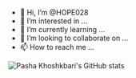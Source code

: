 - 👋 Hi, I’m @HOPE028
- 👀 I’m interested in ...
- 🌱 I’m currently learning ...
- 💞️ I’m looking to collaborate on ...
- 📫 How to reach me ...

<!---
HOPE028/HOPE028 is a ✨ special ✨ repository because its `README.md` (this file) appears on your GitHub profile.
You can click the Preview link to take a look at your changes.
--->


![Pasha Khoshkbari's GitHub stats](https://github-readme-stats.vercel.app/api?username=HOPE028&show_icons=true&theme=radical)
